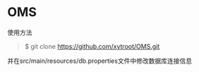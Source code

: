 # OMS

使用方法

>  $ git clone https://github.com/xytroot/OMS.git

并在src/main/resources/db.properties文件中修改数据库连接信息
